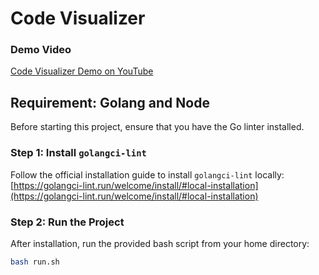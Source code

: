 # Code Visualizer

### Demo Video
[Code Visualizer Demo on YouTube](https://www.youtube.com/watch?v=ZAi8cu7kwiQ)

## Requirement: Golang and Node

Before starting this project, ensure that you have the Go linter installed.

### Step 1: Install `golangci-lint`

Follow the official installation guide to install `golangci-lint` locally:  
 [https://golangci-lint.run/welcome/install/#local-installation](https://golangci-lint.run/welcome/install/#local-installation)

### Step 2: Run the Project

After installation, run the provided bash script from your home directory:

```bash
bash run.sh

